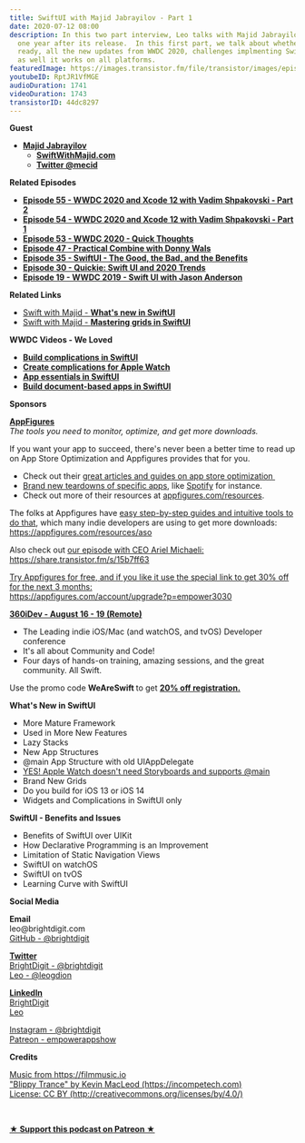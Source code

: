 ```yaml
---
title: SwiftUI with Majid Jabrayilov - Part 1
date: 2020-07-12 08:00
description: In this two part interview, Leo talks with Majid Jabrayilov about SwiftUI
  one year after its release.  In this first part, we talk about whether it is production
  ready, all the new updates from WWDC 2020, challenges implmenting SwiftUI, as well
  as well it works on all platforms.
featuredImage: https://images.transistor.fm/file/transistor/images/episode/287811/full_1593573940-artwork.jpg
youtubeID: RptJR1VfMGE
audioDuration: 1741
videoDuration: 1743
transistorID: 44dc8297
---
```

<p><b>Guest</b></p><ul><li>
<a href="https://swiftwithmajid.com"><strong>Majid Jabrayilov</strong></a><ul>
<li><a href="https://swiftwithmajid.com"><strong>SwiftWithMajid.com</strong></a></li>
<li><a href="https://twitter.com/mecid"><strong>Twitter @mecid</strong></a></li>
</ul>
</li></ul><p><b>Related Episodes</b></p><ul>
<li><a href="https://share.transistor.fm/s/51c9a342"><strong>Episode 55 - WWDC 2020 and Xcode 12 with Vadim Shpakovski - Part 2</strong></a></li>
<li><a href="https://share.transistor.fm/s/2c23d28a"><strong>Episode 54 - WWDC 2020 and Xcode 12 with Vadim Shpakovski - Part 1</strong></a></li>
<li><a href="https://share.transistor.fm/s/8f940315"><strong>Episode 53 - WWDC 2020 - Quick Thoughts</strong></a></li>
<li><a href="https://share.transistor.fm/s/8442feb7"><strong>Episode 47 - Practical Combine with Donny Wals</strong></a></li>
<li><a href="https://share.transistor.fm/s/87165d83"><strong>Episode 35 - SwiftUI - The Good, the Bad, and the Benefits</strong></a></li>
<li><a href="https://share.transistor.fm/s/2f12eb02"><strong>Episode 30 - Quickie: Swift UI and 2020 Trends</strong></a></li>
<li><a href="https://share.transistor.fm/s/3051561"><strong>Episode 19 - WWDC 2019 - Swift UI with Jason Anderson</strong></a></li>
</ul><p><b>Related Links</b></p><ul>
<li><a href="https://swiftwithmajid.com/2020/06/23/what-is-new-in-swiftui/">Swift with Majid - <strong>What's new in SwiftUI</strong></a></li>
<li><a href="https://swiftwithmajid.com/2020/07/08/mastering-grids-in-swiftui/">Swift with Majid - <strong>Mastering grids in SwiftUI</strong></a></li>
</ul><p><strong>WWDC Videos - We Loved</strong></p><ul>
<li><a href="https://developer.apple.com/videos/play/wwdc2020/10048/"><strong>Build complications in SwiftUI</strong></a></li>
<li><a href="https://developer.apple.com/videos/play/wwdc2020/10046/"><strong>Create complications for Apple Watch</strong></a></li>
<li><a href="https://developer.apple.com/videos/play/wwdc2020/10037/"><strong>App essentials in SwiftUI</strong></a></li>
<li><a href="https://developer.apple.com/videos/play/wwdc2020/10039/"><strong>Build document-based apps in SwiftUI</strong></a></li>
</ul><p><b>Sponsors</b></p><p><a href="https://appfigures.com/account/upgrade?p=empower3030"><strong>AppFigures</strong></a><strong><br></strong><em>The tools you need to monitor, optimize, and get more downloads.</em><strong></strong></p><p>If you want your app to succeed, there's never been a better time to read up on App Store Optimization and Appfigures provides that for you. </p><ul>
<li>Check out their <a href="https://appfigures.com/resources">great articles and guides on app store optimization </a>
</li>
<li>
<a href="https://appfigures.com/resources/tagged/aso-teardown">Brand new teardowns of specific apps</a>, like <a href="https://appfigures.com/resources/aso/optimization-teardown-spotify">Spotify</a> for instance. </li>
<li>Check out more of their resources at <a href="http://appfigures.com/resources">appfigures.com/resources</a>.</li>
</ul><p>The folks at Appfigures have <a href="https://appfigures.com/resources/aso">easy step-by-step guides and intuitive tools to do that</a>, which many indie developers are using to get more downloads:<br><a href="https://appfigures.com/resources/aso">https://appfigures.com/resources/aso</a></p><p>Also check out <a href="https://share.transistor.fm/s/15b7ff63">our episode with CEO Ariel Michaeli:<br>https://share.transistor.fm/s/15b7ff63</a></p><p><a href="https://appfigures.com/account/upgrade?p=empower3030">Try Appfigures for free, and if you like it use the special link to get 30% off for the next 3 months:</a><a href="https://www.linode.com/?r=97e09acbd5d304d87dadef749491d245e71c74e7"><br></a><a href="https://appfigures.com/account/upgrade?p=empower3030">https://appfigures.com/account/upgrade?p=empower3030</a></p><p><a href="https://360idev.com/"><strong>360iDev - August 16 - 19 (Remote)</strong></a></p><ul>
<li>The Leading indie iOS/Mac (and watchOS, and tvOS) Developer conference</li>
<li>It's all about Community and Code!</li>
<li>Four days of hands-on training, amazing sessions, and the great community. All Swift.</li>
</ul><p>Use the promo code <strong>WeAreSwift </strong>to get <a href="https://360idev.com/"><strong>20% off registration.</strong></a></p><p><b>What's New in SwiftUI</b></p><ul>
<li>More Mature Framework</li>
<li>Used in More New Features</li>
<li>Lazy Stacks</li>
<li>New App Structures</li>
<li>@main App Structure with old UIAppDelegate</li>
<li><a href="https://developer.apple.com/documentation/swiftui/wkextensiondelegateadaptor">YES! Apple Watch doesn't need Storyboards and supports @main</a></li>
<li>Brand New Grids </li>
<li>Do you build for iOS 13 or iOS 14</li>
<li>Widgets and Complications in SwiftUI only</li>
</ul><p><b>SwiftUI - Benefits and Issues</b></p><ul>
<li>Benefits of SwiftUI over UIKit</li>
<li>How Declarative Programming is an Improvement</li>
<li>Limitation of Static Navigation Views</li>
<li>SwiftUI on watchOS</li>
<li>SwiftUI on tvOS</li>
<li>Learning Curve with SwiftUI</li>
</ul><p><b>Social Media</b></p><p><strong>Email</strong><br>leo@brightdigit.com<br><a href="https://github.com/brightdigit">GitHub - @brightdigit</a></p><p><a href="https://twitter.com/brightdigit"><strong>Twitter </strong><br>BrightDigit - @brightdigit</a><br><a href="https://twitter.com/leogdion">Leo - @leogdion</a></p><p><a href="https://www.linkedin.com/company/bright-digit"><strong>LinkedIn</strong><br>BrightDigit</a><br><a href="https://www.linkedin.com/in/leogdion/">Leo</a></p><p><a href="https://www.instagram.com/brightdigit/">Instagram - @brightdigit</a><br><a href="https://www.patreon.com/empowerappsshow">Patreon - empowerappshow</a></p><p><b>Credits</b></p><p><a href="https://filmmusic.io/">Music from https://filmmusic.io</a><br><a href="https://incompetech.com/">"Blippy Trance" by Kevin MacLeod (https://incompetech.com)</a><br><a href="http://creativecommons.org/licenses/by/4.0/">License: CC BY (http://creativecommons.org/licenses/by/4.0/)</a></p><p><br></p><p><strong><a href="https://www.patreon.com/empowerappsshow" rel="payment" title="★ Support this podcast on Patreon ★">★ Support this podcast on Patreon ★</a></strong></p>
      